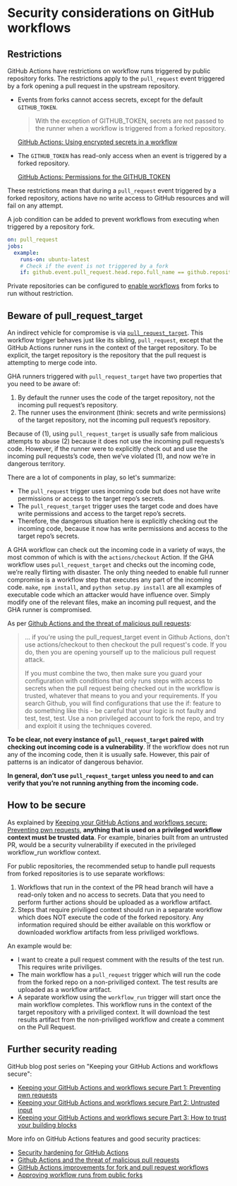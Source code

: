 # Security considerations on GitHub workflows

## Restrictions

GitHub Actions have restrictions on workflow runs triggered by public repository forks. The restrictions apply to the `pull_request` event triggered by a fork opening a pull request in the upstream repository.

- Events from forks cannot access secrets, except for the default `GITHUB_TOKEN`.
    > With the exception of GITHUB_TOKEN, secrets are not passed to the runner when a workflow is triggered from a forked repository.

    [GitHub Actions: Using encrypted secrets in a workflow](https://docs.github.com/en/actions/configuring-and-managing-workflows/creating-and-storing-encrypted-secrets#using-encrypted-secrets-in-a-workflow)

- The `GITHUB_TOKEN` has read-only access when an event is triggered by a forked repository.

   [GitHub Actions: Permissions for the GITHUB_TOKEN](https://docs.github.com/en/actions/configuring-and-managing-workflows/authenticating-with-the-github_token#permissions-for-the-github_token)

These restrictions mean that during a `pull_request` event triggered by a forked repository, actions have no write access to GitHub resources and will fail on any attempt.

A job condition can be added to prevent workflows from executing when triggered by a repository fork.

```yml
on: pull_request
jobs:
  example:
    runs-on: ubuntu-latest
    # Check if the event is not triggered by a fork
    if: github.event.pull_request.head.repo.full_name == github.repository
```

Private repositories can be configured to [enable workflows](https://docs.github.com/en/github/administering-a-repository/disabling-or-limiting-github-actions-for-a-repository#enabling-workflows-for-private-repository-forks) from forks to run without restriction.

## Beware of pull_request_target

An indirect vehicle for compromise is via [`pull_request_target`](https://docs.github.com/en/actions/reference/events-that-trigger-workflows#pull_request_target). This workflow trigger behaves just like its sibling, `pull_request`, except that the GitHub Actions runner runs in the context of the target repository. To be explicit, the target repository is the repository that the pull request is attempting to merge code into.

GHA runners triggered with `pull_request_target` have two properties that you need to be aware of:

1) By default the runner uses the code of the target repository, not the incoming pull request’s repository.
2) The runner uses the environment (think: secrets and write permissions) of the target repository, not the incoming pull request’s repository.

Because of (1), using `pull_request_target` is usually safe from malicious attempts to abuse (2) because it does not use the incoming pull requests’s code. However, if the runner were to explicitly check out and use the incoming pull requests’s code, then we’ve violated (1), and now we’re in dangerous territory.

There are a lot of components in play, so let's summarize:

- The `pull_request` trigger uses incoming code but does not have write permissions or access to the target repo’s secrets.
- The `pull_request_target` trigger uses the target code and does have write permissions and access to the target repo’s secrets.
- Therefore, the dangerous situation here is explicitly checking out the incoming code, because it now has write permissions and access to the target repo’s secrets.

A GHA workflow can check out the incoming code in a variety of ways, the most common of which is with the `actions/checkout` Action. If the GHA workflow uses `pull_request_target` and checks out the incoming code, we’re really flirting with disaster. The only thing needed to enable full runner compromise is a workflow step that executes any part of the incoming code. `make`, `npm install`, and `python setup.py install` are all examples of executable code which an attacker would have influence over. Simply modify one of the relevant files, make an incoming pull request, and the GHA runner is compromised.

As per [Github Actions and the threat of malicious pull requests](https://nathandavison.com/blog/github-actions-and-the-threat-of-malicious-pull-requests):

> ... if you're using the pull_request_target event in Github Actions, don't use actions/checkout to then checkout the pull request's code. If you do, then you are opening yourself up to the malicious pull request attack.
>
> If you must combine the two, then make sure you guard your configuration with conditions that only runs steps with access to secrets when the pull request being checked out in the workflow is trusted, whatever that means to you and your requirements. If you search Github, you will find configurations that use the if: feature to do something like this - be careful that your logic is not faulty and test, test, test. Use a non privileged account to fork the repo, and try and exploit it using the techniques covered.

**To be clear, not every instance of `pull_request_target` paired with checking out incoming code is a vulnerability**. If the workflow does not run any of the incoming code, then it is usually safe. However, this pair of patterns is an indicator of dangerous behavior.

**In general, don’t use `pull_request_target` unless you need to and can verify that you’re not running anything from the incoming code.**

## How to be secure

As explained by [Keeping your GitHub Actions and workflows secure: Preventing pwn requests](https://securitylab.github.com/research/github-actions-preventing-pwn-requests/), **anything that is used on a privileged workflow context must be trusted data**. For example, binaries built from an untrusted PR, would be a security vulnerability if executed in the privileged workflow_run workflow context.

For public repositories, the recommended setup to handle pull requests from forked repositories is to use separate workflows:

1) Workflows that run in the context of the PR head branch will have a read-only token and no access to secrets. Data that you need to perform further actions should be uploaded as a workflow artifact.
2) Steps that require priviliged context should run in a separate workflow which does NOT execute the code of the forked repository. Any information required should be either available on this workflow or downloaded workflow artifacts from less priviliged workflows.

An example would be:

- I want to create a pull request comment with the results of the test run. This requires write priviliges.
- The main workflow has a `pull_request` trigger which will run the code from the forked repo on a non-priviliged context. The test results are uploaded as a workflow artifact.
- A separate workflow using the `workflow_run` trigger will start once the main workflow completes. This workflow runs in the context of the target repository with a priviliged context. It will download the test results artifact from the non-priviliged workflow and create a comment on the Pull Request.

## Further security reading

GitHub blog post series on "Keeping your GitHub Actions and workflows secure":

- [Keeping your GitHub Actions and workflows secure Part 1: Preventing pwn requests](https://securitylab.github.com/research/github-actions-preventing-pwn-requests/)
- [Keeping your GitHub Actions and workflows secure Part 2: Untrusted input](https://securitylab.github.com/research/github-actions-untrusted-input/)
- [Keeping your GitHub Actions and workflows secure Part 3: How to trust your building blocks](https://securitylab.github.com/research/github-actions-building-blocks/)

More info on GitHub Actions features and good security practices:

- [Security hardening for GitHub Actions](https://docs.github.com/en/actions/security-guides/security-hardening-for-github-actions)
- [Github Actions and the threat of malicious pull requests](https://nathandavison.com/blog/github-actions-and-the-threat-of-malicious-pull-requests)
- [GitHub Actions improvements for fork and pull request workflows](https://github.blog/2020-08-03-github-actions-improvements-for-fork-and-pull-request-workflows/)
- [Approving workflow runs from public forks](https://docs.github.com/en/actions/managing-workflow-runs/approving-workflow-runs-from-public-forks)
